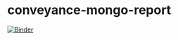 # conveyance-mongo-report
[![Binder](https://mybinder.org/badge_logo.svg)](https://mybinder.org/v2/gh/moyukh-amin/conveyance-mongo-report/main)
